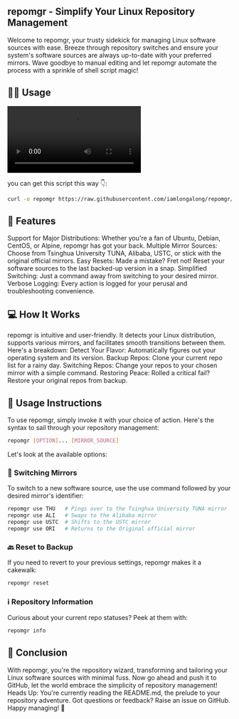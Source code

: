 ## repomgr - Simplify Your Linux Repository Management

Welcome to repomgr, your trusty sidekick for managing Linux software sources with ease. Breeze through repository switches and ensure your system's software sources are always up-to-date with your preferred mirrors. Wave goodbye to manual editing and let repomgr automate the process with a sprinkle of shell script magic!

## 👨‍💻 Usage

![usage](./assets/usage.mov)

you can get this script this way 👇:
```bash
curl -o repomgr https://raw.githubusercontent.com/iamlongalong/repomgr/main/repomgr && chmod +x repomgr && mv repomgr /usr/local/bin/ && repomgr -h
```

## 🚀 Features

Support for Major Distributions: Whether you're a fan of Ubuntu, Debian, CentOS, or Alpine, repomgr has got your back.
Multiple Mirror Sources: Choose from Tsinghua University TUNA, Alibaba, USTC, or stick with the original official mirrors.
Easy Resets: Made a mistake? Fret not! Reset your software sources to the last backed-up version in a snap.
Simplified Switching: Just a command away from switching to your desired mirror.
Verbose Logging: Every action is logged for your perusal and troubleshooting convenience.

## 💻 How It Works

repomgr is intuitive and user-friendly. It detects your Linux distribution, supports various mirrors, and facilitates smooth transitions between them. Here's a breakdown:
Detect Your Flavor: Automatically figures out your operating system and its version.
Backup Repos: Clone your current repo list for a rainy day.
Switching Repos: Change your repos to your chosen mirror with a simple command.
Restoring Peace: Rolled a critical fail? Restore your original repos from backup.

## 📖 Usage Instructions

To use repomgr, simply invoke it with your choice of action. Here's the syntax to sail through your repository management:
```bash
repomgr [OPTION]... [MIRROR_SOURCE]
```

Let's look at the available options:

### 🔄 Switching Mirrors

To switch to a new software source, use the use command followed by your desired mirror's identifier:

```bash
repomgr use THU   # Pings over to the Tsinghua University TUNA mirror
repomgr use ALI   # Swaps to the Alibaba mirror
repomgr use USTC  # Shifts to the USTC mirror
repomgr use ORI   # Returns to the Original official mirror
```

### 🔙 Reset to Backup

If you need to revert to your previous settings, repomgr makes it a cakewalk:
```bash
repomgr reset
```

### ℹ️ Repository Information

Curious about your current repo statuses? Peek at them with:
```bash
repomgr info
```

## 🎉 Conclusion
With repomgr, you're the repository wizard, transforming and tailoring your Linux software sources with minimal fuss. Now go ahead and push it to GitHub, let the world embrace the simplicity of repository management!
Heads Up: You're currently reading the README.md, the prelude to your repository adventure. Got questions or feedback? Raise an issue on GitHub. Happy managing! 🌟